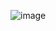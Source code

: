 ![image](https://user-images.githubusercontent.com/128831586/233844833-03e4d849-e696-4c74-8ab8-7538bcf77bfa.png)
